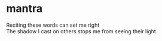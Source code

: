 # mantra

Reciting these words can set me right <br>
The shadow I cast on others stops me from seeing their light
